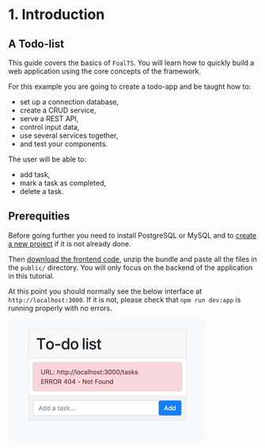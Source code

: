 # 1. Introduction

## A Todo-list

This guide covers the basics of `FoalTS`. You will learn how to quickly build a web application using the core concepts of the framework.

For this example you are going to create a todo-app and be taught how to:
- set up a connection database,
- create a CRUD service,
- serve a REST API,
- control input data,
- use several services together,
- and test your components.

The user will be able to:
- add task,
- mark a task as completed,
- delete a task.

## Prerequities

Before going further you need to install PostgreSQL or MySQL and to [create a new project](../README.md) if it is not already done.

Then [download the frontend code](https://foalts.org/guide-frontend.zip), unzip the bundle and paste all the files in the `public/` directory. You will only focus on the backend of the application in this tutorial.

At this point you should normally see the below interface at `http://localhost:3000`. If it is not, please check that `npm run dev:app` is running properly with no errors.

![Todo-list image](./todo-list1.png)